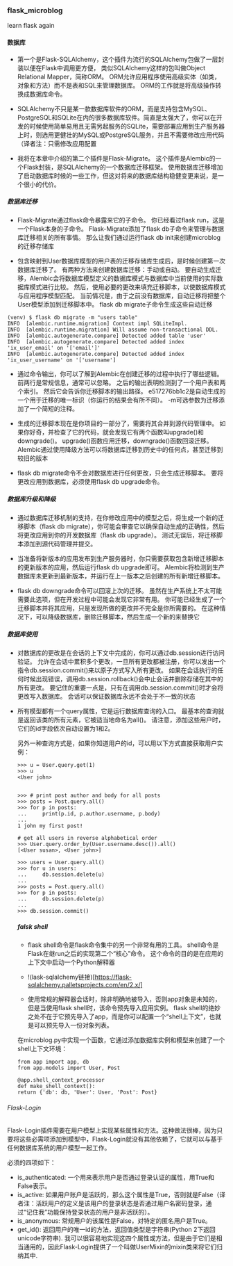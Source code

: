 ### flask_microblog
learn flask again

#### 数据库
 * 第一个是Flask-SQLAlchemy，这个插件为流行的SQLAlchemy包做了一层封装以便在Flask中调用更方便，
 类似SQLAlchemy这样的包叫做Object Relational Mapper，简称ORM。 ORM允许应用程序使用高级实体（如类，对象和方法）而不是表和SQL来管理数据库。 ORM的工作就是将高级操作转换成数据库命令。
 
 * SQLAlchemy不只是某一款数据库软件的ORM，而是支持包含MySQL、PostgreSQL和SQLite在内的很多数据库软件。简直是太强大了，你可以在开发的时候使用简单易用且无需另起服务的SQLite，需要部署应用到生产服务器上时，则选用更健壮的MySQL或PostgreSQL服务，并且不需要修改应用代码（译者注：只需修改应用配置
 
*  我将在本章中介绍的第二个插件是Flask-Migrate。 这个插件是Alembic的一个Flask封装，是SQLAlchemy的一个数据库迁移框架。 使用数据库迁移增加了启动数据库时候的一些工作，但这对将来的数据库结构稳健变更来说，是一个很小的代价。

##### 数据库迁移
* Flask-Migrate通过flask命令暴露来它的子命令。 你已经看过flask run，这是一个Flask本身的子命令。 Flask-Migrate添加了flask db子命令来管理与数据库迁移相关的所有事情。 那么让我们通过运行flask db init来创建microblog的迁移存储库
 
 * 包含映射到User数据库模型的用户表的迁移存储库生成后，是时候创建第一次数据库迁移了。 有两种方法来创建数据库迁移：手动或自动。 要自动生成迁移，Alembic会将数据库模型定义的数据库模式与数据库中当前使用的实际数据库模式进行比较。 然后，使用必要的更改来填充迁移脚本，以使数据库模式与应用程序模型匹配。 当前情况是，由于之前没有数据库，自动迁移将把整个User模型添加到迁移脚本中。 flask db migrate子命令生成这些自动迁移
 ```
 (venv) $ flask db migrate -m "users table"
 INFO  [alembic.runtime.migration] Context impl SQLiteImpl.
 INFO  [alembic.runtime.migration] Will assume non-transactional DDL.
 INFO  [alembic.autogenerate.compare] Detected added table 'user'
 INFO  [alembic.autogenerate.compare] Detected added index 'ix_user_email' on '['email']'
 INFO  [alembic.autogenerate.compare] Detected added index 'ix_user_username' on '['username'] 
 
```
* 通过命令输出，你可以了解到Alembic在创建迁移的过程中执行了哪些逻辑。前两行是常规信息，通常可以忽略。 之后的输出表明检测到了一个用户表和两个索引。 然后它会告诉你迁移脚本的输出路径。 e517276bb1c2是自动生成的一个用于迁移的唯一标识（你运行的结果会有所不同）。 -m可选参数为迁移添加了一个简短的注释。

* 生成的迁移脚本现在是你项目的一部分了，需要将其合并到源代码管理中。 如果你好奇，并检查了它的代码，就会发现它有两个函数叫upgrade()和downgrade()。 upgrade()函数应用迁移，downgrade()函数回滚迁移。 Alembic通过使用降级方法可以将数据库迁移到历史中的任何点，甚至迁移到较旧的版本
* flask db migrate命令不会对数据库进行任何更改，只会生成迁移脚本。 要将更改应用到数据库，必须使用flask db upgrade命令。
##### 数据库升级和降级
* 通过数据库迁移机制的支持，在你修改应用中的模型之后，将生成一个新的迁移脚本（flask db migrate），你可能会审查它以确保自动生成的正确性，然后将更改应用到你的开发数据库（flask db upgrade）。 测试无误后，将迁移脚本添加到源代码管理并提交。

* 当准备将新版本的应用发布到生产服务器时，你只需要获取包含新增迁移脚本的更新版本的应用，然后运行flask db upgrade即可。 Alembic将检测到生产数据库未更新到最新版本，并运行在上一版本之后创建的所有新增迁移脚本。
* flask db downgrade命令可以回滚上次的迁移。 虽然在生产系统上不太可能需要此选项，但在开发过程中可能会发现它非常有用。 你可能已经生成了一个迁移脚本并将其应用，只是发现所做的更改并不完全是你所需要的。 在这种情况下，可以降级数据库，删除迁移脚本，然后生成一个新的来替换它


##### 数据库使用

* 对数据库的更改是在会话的上下文中完成的，你可以通过db.session进行访问验证。 允许在会话中累积多个更改，一旦所有更改都被注册，你可以发出一个指令db.session.commit()来以原子方式写入所有更改。 如果在会话执行的任何时候出现错误，调用db.session.rollback()会中止会话并删除存储在其中的所有更改。 要记住的重要一点是，只有在调用db.session.commit()时才会将更改写入数据库。 会话可以保证数据库永远不会处于不一致的状态

* 所有模型都有一个query属性，它是运行数据库查询的入口。 最基本的查询就是返回该类的所有元素，它被适当地命名为all()。 请注意，添加这些用户时，它们的id字段依次自动设置为1和2。

    另外一种查询方式是，如果你知道用户的id，可以用以下方式直接获取用户实例：
    ```
    >>> u = User.query.get(1)
    >>> u
    <User john>
    
    
    >>> # print post author and body for all posts 
    >>> posts = Post.query.all()
    >>> for p in posts:
    ...     print(p.id, p.author.username, p.body)
    ...
    1 john my first post!
    
    # get all users in reverse alphabetical order
    >>> User.query.order_by(User.username.desc()).all()
    [<User susan>, <User john>]
    
    >>> users = User.query.all()
    >>> for u in users:
    ...     db.session.delete(u)
    ...
    >>> posts = Post.query.all()
    >>> for p in posts:
    ...     db.session.delete(p)
    ...
    >>> db.session.commit()
   ```
   
   ##### falsk shell
  *  flask shell命令是flask命令集中的另一个非常有用的工具。 shell命令是Flask在继run之后的实现第二个“核心”命令。 这个命令的目的是在应用的上下文中启动一个Python解释器
   * !(lask-sqlalchemy链接)[https://flask-sqlalchemy.palletsprojects.com/en/2.x/]
   
  * 使用常规的解释器会话时，除非明确地被导入，否则app对象是未知的，但是当使用flask shell时，该命令预先导入应用实例。 flask shell的绝妙之处不在于它预先导入了app，而是你可以配置一个“shell上下文”，也就是可以预先导入一份对象列表。
   
   在microblog.py中实现一个函数，它通过添加数据库实例和模型来创建了一个shell上下文环境：
   ```
   from app import app, db
   from app.models import User, Post
   
   @app.shell_context_processor
   def make_shell_context():
   return {'db': db, 'User': User, 'Post': Post}
   ```


###### Flask-Login

Flask-Login插件需要在用户模型上实现某些属性和方法。这种做法很棒，因为只要将这些必需项添加到模型中，Flask-Login就没有其他依赖了，它就可以与基于任何数据库系统的用户模型一起工作。

必须的四项如下：

* is_authenticated: 一个用来表示用户是否通过登录认证的属性，用True和False表示。
* is_active: 如果用户账户是活跃的，那么这个属性是True，否则就是False（译者注：活跃用户的定义是该用户的登录状态是否通过用户名密码登录，通过“记住我”功能保持登录状态的用户是非活跃的）。
* is_anonymous: 常规用户的该属性是False，对特定的匿名用户是True。
* get_id(): 返回用户的唯一id的方法，返回值类型是字符串(Python 2下返回unicode字符串).
我可以很容易地实现这四个属性或方法，但是由于它们是相当通用的，因此Flask-Login提供了一个叫做UserMixin的mixin类来将它们归纳其中.
